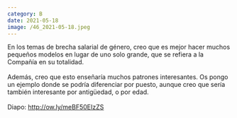 ```yaml
--- 
category: B 
date: 2021-05-18 
image: /46_2021-05-18.jpeg 
--- 
```


En los temas de brecha salarial de género, creo que es mejor hacer muchos pequeños modelos en lugar de uno solo grande, que se refiera a la Compañía en su totalidad. <br><br>Además, creo que esto enseñaría muchos patrones interesantes. Os pongo un ejemplo donde se podría diferenciar por puesto, aunque creo que sería también interesante por antigüedad, o por edad. <br><br>Diapo:   http://ow.ly/meBF50EIzZS